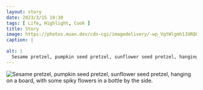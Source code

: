 ```yaml
---
layout: story
date: 2023/3/15 10:30
tags: [ Life, Highlight, Cook ]
title: Story
image: https://photos.muan.dev/cdn-cgi/imagedelivery/-wp_VgtWlgmh1JURQ8t1mg/5dce2241-9171-427a-3853-baf934a67700/public
caption: |
  
alt: |
  Sesame pretzel, pumpkin seed pretzel, sunflower seed pretzel, hanging on a board, with some spiky flowers in a bottle by the side.
---
```


![Sesame pretzel, pumpkin seed pretzel, sunflower seed pretzel, hanging on a board, with some spiky flowers in a bottle by the side.](https://photos.muan.dev/cdn-cgi/imagedelivery/-wp_VgtWlgmh1JURQ8t1mg/5dce2241-9171-427a-3853-baf934a67700/public)



